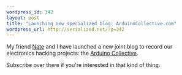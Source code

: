 ```yaml
--- 
wordpress_id: 342
layout: post
title: "Launching new specialized blog: ArduinoCollective.com"
wordpress_url: http://serialized.net/?p=342
---
```

My friend <a href="http://endot.org" rel="friend">Nate</a> and I have launched a new joint blog to record our electronics hacking projects: the <a href="http://arduinocollective.com" rel="me">Arduino Collective</a>.

Subscribe over there if you're interested in that kind of thing.
